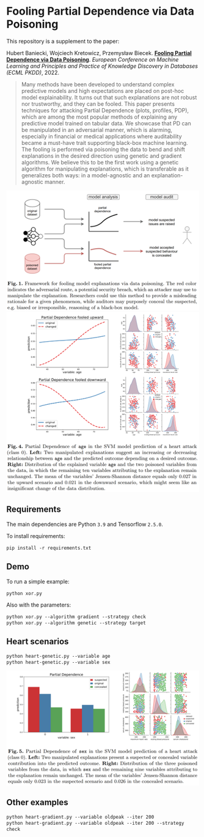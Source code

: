 # Fooling Partial Dependence via Data Poisoning

This repository is a supplement to the paper:

Hubert Baniecki, Wojciech Kretowicz, Przemysław Biecek. [**Fooling Partial Dependence via Data Poisoning**](https://doi.org/10.1007/978-3-031-26409-2_8). *European Conference on Machine Learning and Principles and Practice of Knowledge Discovery in Databases (ECML PKDD)*, 2022.

> Many methods have been developed to understand complex predictive models and high expectations are placed on post-hoc model explainability. It turns out that such explanations are not robust nor trustworthy, and they can be fooled. This paper presents techniques for attacking Partial Dependence (plots, profiles, PDP), which are among the most popular methods of explaining any predictive model trained on tabular data. We showcase that PD can be manipulated in an adversarial manner, which is alarming, especially in financial or medical applications where auditability became a must-have trait supporting black-box machine learning. The fooling is performed via poisoning the data to bend and shift explanations in the desired direction using genetic and gradient algorithms. We believe this to be the first work using a genetic algorithm for manipulating explanations, which is transferable as it generalizes both ways: in a model-agnostic and an explanation-agnostic manner.

<p align="center">
  <a href="https://doi.org/10.1007/978-3-031-26409-2_8">
    <img src="figures/fig1.png">
  </a>
  <a href="https://doi.org/10.1007/978-3-031-26409-2_8">
    <img src="figures/fig4.png">
  </a>
</p>

## Requirements

The main dependencies are Python `3.9` and Tensorflow `2.5.0`. 

To install requirements:

```
pip install -r requirements.txt
```

## Demo

To run a simple example:

```
python xor.py
```

Also with the parameters:

```
python xor.py --algorithm gradient --strategy check 
python xor.py --algorithm genetic --strategy target 
```

## Heart scenarios

```
python heart-genetic.py --variable age
python heart-genetic.py --variable sex
```

<p align="center">
  <a href="https://doi.org/10.1007/978-3-031-26409-2_8">
    <img src="figures/fig5.png">
  </a>
</p>

## Other examples

```
python heart-gradient.py --variable oldpeak --iter 200
python heart-gradient.py --variable oldpeak --iter 200 --strategy check
```

